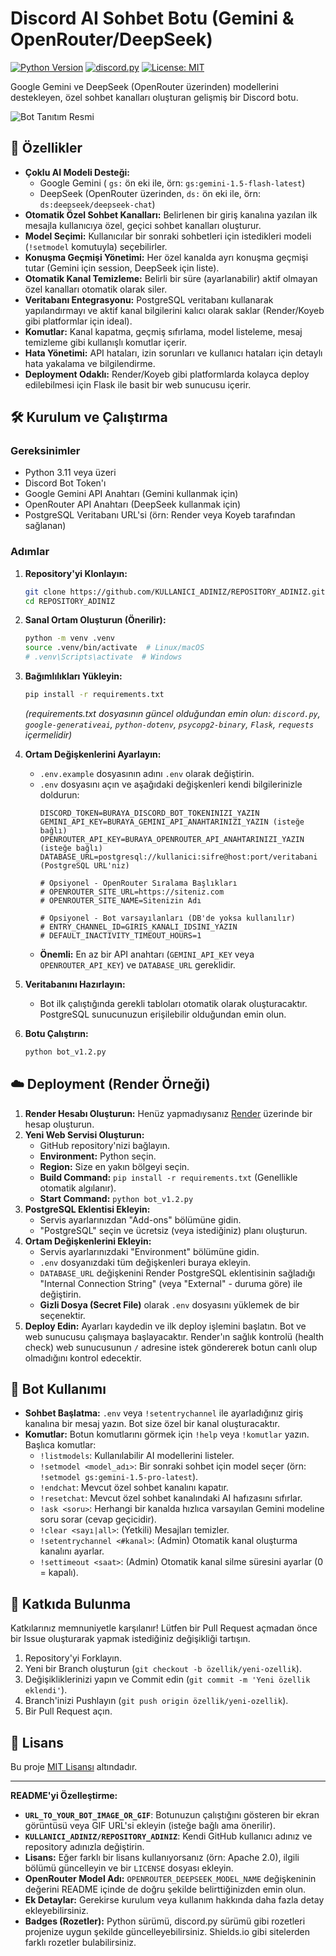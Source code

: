 # Discord AI Sohbet Botu (Gemini & OpenRouter/DeepSeek)

[![Python Version](https://img.shields.io/badge/python-3.11+-blue.svg)](https://www.python.org/downloads/)
[![discord.py](https://img.shields.io/badge/discord.py-2.5.2-7289DA.svg)](https://github.com/Rapptz/discord.py)
[![License: MIT](https://img.shields.io/badge/License-MIT-yellow.svg)](https://opensource.org/licenses/MIT) <!-- veya projenizin lisansı -->

Google Gemini ve DeepSeek (OpenRouter üzerinden) modellerini destekleyen, özel sohbet kanalları oluşturan gelişmiş bir Discord botu.

![Bot Tanıtım Resmi](https://i.imgur.com/3ZgSW98.png) <!-- İsteğe bağlı: Botun ekran görüntüsü veya GIF'i -->

## 🚀 Özellikler

*   **Çoklu AI Modeli Desteği:**
    *   Google Gemini ( `gs:` ön eki ile, örn: `gs:gemini-1.5-flash-latest`)
    *   DeepSeek (OpenRouter üzerinden, `ds:` ön eki ile, örn: `ds:deepseek/deepseek-chat`)
*   **Otomatik Özel Sohbet Kanalları:** Belirlenen bir giriş kanalına yazılan ilk mesajla kullanıcıya özel, geçici sohbet kanalları oluşturur.
*   **Model Seçimi:** Kullanıcılar bir sonraki sohbetleri için istedikleri modeli (`!setmodel` komutuyla) seçebilirler.
*   **Konuşma Geçmişi Yönetimi:** Her özel kanalda ayrı konuşma geçmişi tutar (Gemini için session, DeepSeek için liste).
*   **Otomatik Kanal Temizleme:** Belirli bir süre (ayarlanabilir) aktif olmayan özel kanalları otomatik olarak siler.
*   **Veritabanı Entegrasyonu:** PostgreSQL veritabanı kullanarak yapılandırmayı ve aktif kanal bilgilerini kalıcı olarak saklar (Render/Koyeb gibi platformlar için ideal).
*   **Komutlar:** Kanal kapatma, geçmiş sıfırlama, model listeleme, mesaj temizleme gibi kullanışlı komutlar içerir.
*   **Hata Yönetimi:** API hataları, izin sorunları ve kullanıcı hataları için detaylı hata yakalama ve bilgilendirme.
*   **Deployment Odaklı:** Render/Koyeb gibi platformlarda kolayca deploy edilebilmesi için Flask ile basit bir web sunucusu içerir.

## 🛠️ Kurulum ve Çalıştırma

### Gereksinimler

*   Python 3.11 veya üzeri
*   Discord Bot Token'ı
*   Google Gemini API Anahtarı (Gemini kullanmak için)
*   OpenRouter API Anahtarı (DeepSeek kullanmak için)
*   PostgreSQL Veritabanı URL'si (örn: Render veya Koyeb tarafından sağlanan)

### Adımlar

1.  **Repository'yi Klonlayın:**
    ```bash
    git clone https://github.com/KULLANICI_ADINIZ/REPOSITORY_ADINIZ.git
    cd REPOSITORY_ADINIZ
    ```

2.  **Sanal Ortam Oluşturun (Önerilir):**
    ```bash
    python -m venv .venv
    source .venv/bin/activate  # Linux/macOS
    # .venv\Scripts\activate  # Windows
    ```

3.  **Bağımlılıkları Yükleyin:**
    ```bash
    pip install -r requirements.txt
    ```
    *(requirements.txt dosyasının güncel olduğundan emin olun: `discord.py`, `google-generativeai`, `python-dotenv`, `psycopg2-binary`, `Flask`, `requests` içermelidir)*

4.  **Ortam Değişkenlerini Ayarlayın:**
    *   `.env.example` dosyasının adını `.env` olarak değiştirin.
    *   `.env` dosyasını açın ve aşağıdaki değişkenleri kendi bilgilerinizle doldurun:
        ```dotenv
        DISCORD_TOKEN=BURAYA_DISCORD_BOT_TOKENINIZI_YAZIN
        GEMINI_API_KEY=BURAYA_GEMINI_API_ANAHTARINIZI_YAZIN (isteğe bağlı)
        OPENROUTER_API_KEY=BURAYA_OPENROUTER_API_ANAHTARINIZI_YAZIN (isteğe bağlı)
        DATABASE_URL=postgresql://kullanici:sifre@host:port/veritabani (PostgreSQL URL'niz)

        # Opsiyonel - OpenRouter Sıralama Başlıkları
        # OPENROUTER_SITE_URL=https://siteniz.com
        # OPENROUTER_SITE_NAME=Sitenizin Adı

        # Opsiyonel - Bot varsayılanları (DB'de yoksa kullanılır)
        # ENTRY_CHANNEL_ID=GIRIS_KANALI_IDSINI_YAZIN
        # DEFAULT_INACTIVITY_TIMEOUT_HOURS=1
        ```
    *   **Önemli:** En az bir API anahtarı (`GEMINI_API_KEY` veya `OPENROUTER_API_KEY`) ve `DATABASE_URL` gereklidir.

5.  **Veritabanını Hazırlayın:**
    *   Bot ilk çalıştığında gerekli tabloları otomatik olarak oluşturacaktır. PostgreSQL sunucunuzun erişilebilir olduğundan emin olun.

6.  **Botu Çalıştırın:**
    ```bash
    python bot_v1.2.py
    ```

## ☁️ Deployment (Render Örneği)

1.  **Render Hesabı Oluşturun:** Henüz yapmadıysanız [Render](https://render.com/) üzerinde bir hesap oluşturun.
2.  **Yeni Web Servisi Oluşturun:**
    *   GitHub repository'nizi bağlayın.
    *   **Environment:** Python seçin.
    *   **Region:** Size en yakın bölgeyi seçin.
    *   **Build Command:** `pip install -r requirements.txt` (Genellikle otomatik algılanır).
    *   **Start Command:** `python bot_v1.2.py`
3.  **PostgreSQL Eklentisi Ekleyin:**
    *   Servis ayarlarınızdan "Add-ons" bölümüne gidin.
    *   "PostgreSQL" seçin ve ücretsiz (veya istediğiniz) planı oluşturun.
4.  **Ortam Değişkenlerini Ekleyin:**
    *   Servis ayarlarınızdaki "Environment" bölümüne gidin.
    *   `.env` dosyanızdaki tüm değişkenleri buraya ekleyin.
    *   `DATABASE_URL` değişkenini Render PostgreSQL eklentisinin sağladığı "Internal Connection String" (veya "External" - duruma göre) ile değiştirin.
    *   **Gizli Dosya (Secret File)** olarak `.env` dosyasını yüklemek de bir seçenektir.
5.  **Deploy Edin:** Ayarları kaydedin ve ilk deploy işlemini başlatın. Bot ve web sunucusu çalışmaya başlayacaktır. Render'ın sağlık kontrolü (health check) web sunucusunun `/` adresine istek göndererek botun canlı olup olmadığını kontrol edecektir.

## 🤖 Bot Kullanımı

*   **Sohbet Başlatma:** `.env` veya `!setentrychannel` ile ayarladığınız giriş kanalına bir mesaj yazın. Bot size özel bir kanal oluşturacaktır.
*   **Komutlar:** Botun komutlarını görmek için `!help` veya `!komutlar` yazın. Başlıca komutlar:
    *   `!listmodels`: Kullanılabilir AI modellerini listeler.
    *   `!setmodel <model_adı>`: Bir sonraki sohbet için model seçer (örn: `!setmodel gs:gemini-1.5-pro-latest`).
    *   `!endchat`: Mevcut özel sohbet kanalını kapatır.
    *   `!resetchat`: Mevcut özel sohbet kanalındaki AI hafızasını sıfırlar.
    *   `!ask <soru>`: Herhangi bir kanalda hızlıca varsayılan Gemini modeline soru sorar (cevap geçicidir).
    *   `!clear <sayı|all>`: (Yetkili) Mesajları temizler.
    *   `!setentrychannel <#kanal>`: (Admin) Otomatik kanal oluşturma kanalını ayarlar.
    *   `!settimeout <saat>`: (Admin) Otomatik kanal silme süresini ayarlar (0 = kapalı).

## 🤝 Katkıda Bulunma

Katkılarınız memnuniyetle karşılanır! Lütfen bir Pull Request açmadan önce bir Issue oluşturarak yapmak istediğiniz değişikliği tartışın.

1.  Repository'yi Forklayın.
2.  Yeni bir Branch oluşturun (`git checkout -b özellik/yeni-ozellik`).
3.  Değişikliklerinizi yapın ve Commit edin (`git commit -m 'Yeni özellik eklendi'`).
4.  Branch'inizi Pushlayın (`git push origin özellik/yeni-ozellik`).
5.  Bir Pull Request açın.

## 📜 Lisans

Bu proje [MIT Lisansı](LICENSE) <!-- veya projenizin lisans dosyasına link --> altındadır.

---

**README'yi Özelleştirme:**

*   **`URL_TO_YOUR_BOT_IMAGE_OR_GIF`**: Botunuzun çalıştığını gösteren bir ekran görüntüsü veya GIF URL'si ekleyin (isteğe bağlı ama önerilir).
*   **`KULLANICI_ADINIZ/REPOSITORY_ADINIZ`**: Kendi GitHub kullanıcı adınız ve repository adınızla değiştirin.
*   **Lisans:** Eğer farklı bir lisans kullanıyorsanız (örn: Apache 2.0), ilgili bölümü güncelleyin ve bir `LICENSE` dosyası ekleyin.
*   **OpenRouter Model Adı:** `OPENROUTER_DEEPSEEK_MODEL_NAME` değişkeninin değerini README içinde de doğru şekilde belirttiğinizden emin olun.
*   **Ek Detaylar:** Gerekirse kurulum veya kullanım hakkında daha fazla detay ekleyebilirsiniz.
*   **Badges (Rozetler):** Python sürümü, discord.py sürümü gibi rozetleri projenize uygun şekilde güncelleyebilirsiniz. Shields.io gibi sitelerden farklı rozetler bulabilirsiniz.
